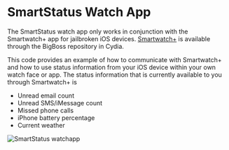 SmartStatus Watch App
=====================

The SmartStatus watch app only works in conjunction with the Smartwatch+ app for jailbroken iOS devices. [Smartwatch+](cydia:///package/com.hesze.smartwatchplus) is available through the BigBoss repository in Cydia.

This code provides an example of how to communicate with Smartwatch+ and how to use status information from your iOS device within your own watch face or app. The status information that is currently available to you through Smartwatch+ is

* Unread email count
* Unread SMS/iMessage count
* Missed phone calls
* iPhone battery percentage
* Current weather

![SmartStatus watchapp](http://github.com/robhh/SmartStatus/SmartStatus.jpg)